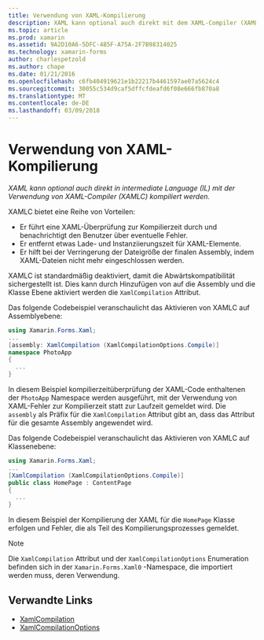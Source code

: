 ```yaml
---
title: Verwendung von XAML-Kompilierung
description: XAML kann optional auch direkt mit dem XAML-Compiler (XAMLC) in der Zwischensprache (Intermediate Language, IL) kompiliert werden.
ms.topic: article
ms.prod: xamarin
ms.assetid: 9A2D10A6-5DFC-485F-A75A-2F7B98314025
ms.technology: xamarin-forms
author: charlespetzold
ms.author: chape
ms.date: 01/21/2016
ms.openlocfilehash: c6fb404919621e1b22217b4461597ae07a5624c4
ms.sourcegitcommit: 30055c534d9caf5dffcfdeafd6f08e666fb870a8
ms.translationtype: MT
ms.contentlocale: de-DE
ms.lasthandoff: 03/09/2018
---
```

# <a name="xaml-compilation"></a>Verwendung von XAML-Kompilierung

_XAML kann optional auch direkt in intermediate Language (IL) mit der Verwendung von XAML-Compiler (XAMLC) kompiliert werden._

XAMLC bietet eine Reihe von Vorteilen:

- Er führt eine XAML-Überprüfung zur Kompilierzeit durch und benachrichtigt den Benutzer über eventuelle Fehler.
- Er entfernt etwas Lade- und Instanziierungszeit für XAML-Elemente.
- Er hilft bei der Verringerung der Dateigröße der finalen Assembly, indem XAML-Dateien nicht mehr eingeschlossen werden.

XAMLC ist standardmäßig deaktiviert, damit die Abwärtskompatibilität sichergestellt ist. Dies kann durch Hinzufügen von auf die Assembly und die Klasse Ebene aktiviert werden die `XamlCompilation` Attribut.

Das folgende Codebeispiel veranschaulicht das Aktivieren von XAMLC auf Assemblyebene:

```csharp
using Xamarin.Forms.Xaml;
...
[assembly: XamlCompilation (XamlCompilationOptions.Compile)]
namespace PhotoApp
{
  ...
}
```

In diesem Beispiel kompilierzeitüberprüfung der XAML-Code enthaltenen der `PhotoApp` Namespace werden ausgeführt, mit der Verwendung von XAML-Fehler zur Kompilierzeit statt zur Laufzeit gemeldet wird.
Die `assembly` als Präfix für die `XamlCompilation` Attribut gibt an, dass das Attribut für die gesamte Assembly angewendet wird.

Das folgende Codebeispiel veranschaulicht das Aktivieren von XAMLC auf Klassenebene:

```csharp
using Xamarin.Forms.Xaml;
...
[XamlCompilation (XamlCompilationOptions.Compile)]
public class HomePage : ContentPage
{
  ...
}
```

In diesem Beispiel der Kompilierung der XAML für die `HomePage` Klasse erfolgen und Fehler, die als Teil des Kompilierungsprozesses gemeldet.

> [!NOTE]
> Die `XamlCompilation` Attribut und der `XamlCompilationOptions` Enumeration befinden sich in der `Xamarin.Forms.Xaml0` -Namespace, die importiert werden muss, deren Verwendung.


## <a name="related-links"></a>Verwandte Links

- [XamlCompilation](https://developer.xamarin.com/api/type/Xamarin.Forms.Xaml.XamlCompilationAttribute/)
- [XamlCompilationOptions](https://developer.xamarin.com/api/type/Xamarin.Forms.Xaml.XamlCompilationOptions/)
